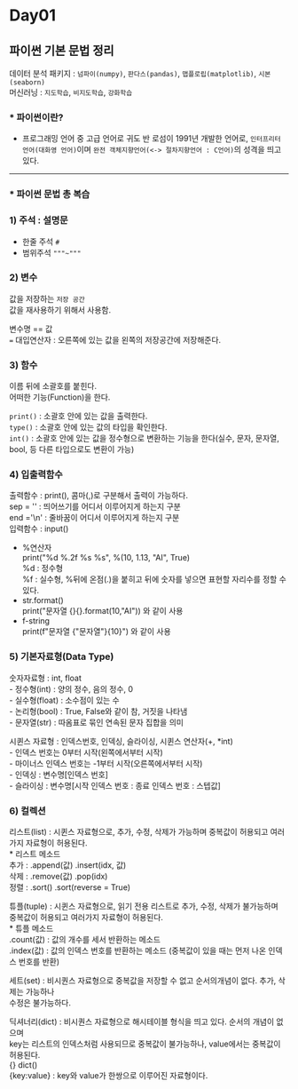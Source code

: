 # Day01  

## 파이썬 기본 문법 정리  
데이터 분석 패키지 : `넘파이(numpy)`, `판다스(pandas)`, `맵플로립(matplotlib)`, `시본(seaborn)`  
머신러닝 : `지도학습`, `비지도학습`, `강화학습`  

### * 파이썬이란?  
- 프로그래밍 언어 중 고급 언어로 귀도 반 로섬이 1991년 개발한 언어로, `인터프리터 언어(대화영 언어)`이며 `완전 객체지향언어(<-> 절차지향언어 : C언어)`의 성격을 띄고 있다.  

-------------------------------------------------------------------

### * 파이썬 문법 총 복습  
  ### 1) 주석 : 설명문  
  - 한줄 주석 `#`  
  - 범위주석 `"""~"""`  

  ### 2) 변수  
  값을 저장하는 `저장 공간`  
  값을 재사용하기 위해서 사용함.  

  변수명 == 값  
  `=` 대입연산자 : 오른쪽에 있는 값을 왼쪽의 저장공간에 저장해준다.  

  ### 3) 함수  
  이름 뒤에 소괄호를 붙힌다.  
  어떠한 기능(Function)을 한다.  

  `print()`  : 소괄호 안에 있는 값을 출력한다.  
  `type()`   : 소괄호 안에 있는 값의 타입을 확인한다.  
  `int()`    : 소괄호 안에 있는 값을 정수형으로 변환하는 기능을 한다(실수, 문자, 문자열, bool, 
  등 다른 타입으로도 변환이 가능)  

  ### 4) 입출력함수  
  출력함수 : print(), 콤마(,)로 구분해서 출력이 가능하다.  
  sep =  '' : 띄어쓰기를 어디서 이루어지게 하는지 구분  
  end ='\n' : 줄바꿈이 어디서 이루어지게 하는지 구분  
  입력함수 : input()  
  - %연산자  
    print("%d %.2f %s %s", %(10, 1.13, "AI", True)  
    %d : 정수형  
    %f : 실수형, %뒤에 온점(.)을 붙히고 뒤에 숫자를 넣으면 표현할 자리수를 정할 수 있다.  
  - str.format()  
    print("문자열 {}{}.format(10,"AI")) 와 같이 사용  
  - f-string  
    print(f"문자열 {"문자열"}{10}") 와 같이 사용  

  ### 5) 기본자료형(Data Type)  
  숫자자료형 : int, float  
    - 정수형(int) : 양의 정수, 음의 정수, 0  
    - 실수형(float) : 소수점이 있는 수  
    - 논리형(bool) : True, False와 같이 참, 거짓을 나타냄  
    - 문자열(str) : 따옴표로 묶인 연속된 문자 집합을 의미  


  시퀸스 자료형 : 인덱스번호, 인덱싱, 슬라이싱, 시퀸스 연산자(+, *int)  
    - 인덱스 번호는 0부터 시작(왼쪽에서부터 시작)  
    - 마이너스 인덱스 번호는 -1부터 시작(오른쪽에서부터 시작)  
    - 인덱싱 : 변수명[인덱스 번호]  
    - 슬라이싱 : 변수명[시작 인덱스 번호 : 종료 인덱스 번호 : 스텝값]  
  
  ### 6) 컬렉션  
  리스트(list) : 시퀸스 자료형으로, 추가, 수정, 삭제가 가능하며 중복값이 허용되고 
  여러가지 자료형이 허용된다.   
    * 리스트 메소드  
      추가 : .append(값)  .insert(idx, 값)  
      삭제 : .remove(값)  .pop(idx)  
      정렬 : .sort()      .sort(reverse = True)  
        
  튜플(tuple) : 시퀸스 자료형으로, 읽기 전용 리스트로 추가, 수정, 삭제가 불가능하며  
  중복값이 허용되고 여러가지 자료형이 허용된다.  
    * 튜플 메소드  
      .count(값) : 값의 개수를 세서 반환하는 메소드  
      .index(값) : 값의 인덱스 번호를 반환하는 메소드 (중복값이 있을 때는 먼저 나온 인덱스 번호를 반환)  

  세트(set) : 비시퀀스 자료형으로 중복값을 저장할 수 없고 순서의개념이 없다. 추가, 삭제는 가능하나  
  수정은 불가능하다.  

  딕셔너리(dict) : 비시퀀스 자료형으로 해시테이블 형식을 띄고 있다. 순서의 개념이 없으며  
  key는 리스트의 인덱스처럼 사용되므로 중복값이 불가능하나, value에서는 중복값이 허용된다.  
  {} dict()  
  {key:value} : key와 value가 한쌍으로 이루어진 자료형이다.  
    


















